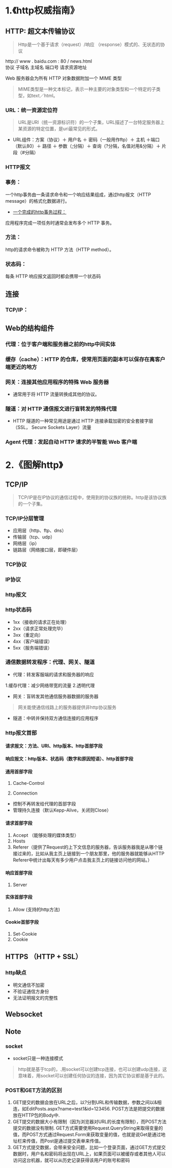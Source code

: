 

# 1.《http权威指南》
## HTTP: 超文本传输协议
> Http是一个基于请求（request）/响应 （response）模式的、无状态的协议

http://  www  .  baidu.com  :  80  /  news.html  
协议  子域名  主域名  端口号  请求资源地址



Web 服务器会为所有 HTTP 对象数据附加一个 MIME 类型

> MIME类型是一种文本标记，表示一种主要的对象类型和一个特定的子类型，如text／html。


### URL：统一资源定位符
> URL是URI（统一资源标识符）的一个子集，URL描述了一台特定服务器上某资源的特定位置，是uri最常见的形式。

* URL组件：方案（协议）＋ 用户名 ＋ 密码（一般用作ftp）＋ 主机 ＋端口（默认80）＋ 路径 ＋ 参数（;分隔）＋ 查询（?分隔，名值对用&分隔）＋ 片段（#分隔）

### HTTP报文


### 事务：
一个http事务由一条请求命令和一个响应结果组成，通过http报文（HTTP message）的格式化数据进行。  
* [一个完成的http事务过程：](http://caibaojian.com/toutiao/5755)

应用程序完成一项任务时通常会发布多个 HTTP 事务。

### 方法：
http的请求命令被称为 HTTP 方法（HTTP method）。

### 状态码：
每条 HTTP 响应报文返回时都会携带一个状态码


## 连接
### TCP/IP：


## Web的结构组件
### 代理：位于客户端和服务器之前的http中间实体

### 缓存（cache）：HTTP 的仓库，使常用页面的副本可以保存在离客户端更近的地方

### 网关：连接其他应用程序的特殊 Web 服务器
* 通常用于将 HTTP 流量转换成其他的协议。

### 隧道：对 HTTP 通信报文进行盲转发的特殊代理
* HTTP 隧道的一种常见用途是通过 HTTP 连接承载加密的安全套接字层（SSL，
Secure Sockets Layer）流量

### Agent 代理：发起自动 HTTP 请求的半智能 Web 客户端




# 2.《图解http》
## TCP/IP
> TCP/IP是在IP协议的通信过程中，使用到的协议族的统称。http是该协议族的一个子集。

### TCP/IP分层管理
* 应用层（http、ftp、dns）
* 传输层（tcp、udp）
* 网络层（ip）
* 链路层（网络接口层，即硬件层）

### TCP协议

### IP协议

### http报文

### http状态码
* 1xx（接收的请求正在处理）
* 2xx（请求正常处理完毕）
* 3xx（重定向）
* 4xx（客户端错误）
* 5xx（服务端错误）

### 通信数据转发程序：代理、网关、隧道
* 代理：转发客服端的请求和服务器的响应

1.缓存代理：减少网络带宽的流量
2.透明代理

* 网关：盲转发其他通信服务器数据的服务器

> 网关能使通信线路上的服务器提供非http协议服务

* 隧道：中转并保持双方通信连接的应用程序

### http报文首部
#### 请求报文：方法、URI、http版本、http首部字段

#### 响应报文：http版本、状态码（数字和原因短语）、http首部字段

#### 通用首部字段
1. Cache-Control

2. Connection
* 控制不再转发给代理的首部字段
* 管理持久连接（默认Kepp-Alive，关闭则Close）

#### 请求首部字段
1. Accept （能够处理的媒体类型）
2. Hosts
3. Referer（提供了Request的上下文信息的服务器，告诉服务器我是从哪个链接过来的，比如从我主页上链接到一个朋友那里，他的服务器就能够从HTTP Referer中统计出每天有多少用户点击我主页上的链接访问他的网站。）

#### 响应首部字段
1. Server 

#### 实体首部字段
1. Allow (支持的http方法)

#### Cookie首部字段
1. Set-Cookie
2. Cookie

## HTTPS （HTTP + SSL）
### http缺点
* 明文通信不加密
* 不验证通信方身份
* 无法证明报文的完整性

## Websocket


## Note
### socket
* socket只是一种连接模式

> http就是基于tcp的，.用socket可以创建tcp连接，也可以创建udp连接，这意味着，用socket可以创建任何协议的连接，因为其它协议都是基于此的。

### POST和GET方法的区别
1. GET提交的数据会放在URL之后，以?分割URL和传输数据，参数之间以&相连，如EditPosts.aspx?name=test1&id=123456. POST方法是把提交的数据放在HTTP包的Body中.
2. GET提交的数据大小有限制（因为浏览器对URL的长度有限制），而POST方法提交的数据没有限制.
GET方式需要使用Request.QueryString来取得变量的值，而POST方式通过Request.Form来获取变量的值，也就是说Get是通过地址栏来传值，而Post是通过提交表单来传值。
3. GET方式提交数据，会带来安全问题，比如一个登录页面，通过GET方式提交数据时，用户名和密码将出现在URL上，如果页面可以被缓存或者其他人可以访问这台机器，就可以从历史记录获得该用户的账号和密码






